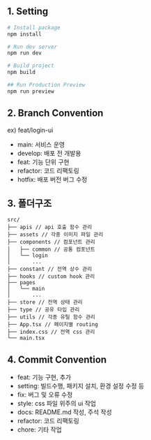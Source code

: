 ## 1. Setting

```bash
# Install package
npm install

# Run dev server
npm run dev

# Build project
npm build

## Run Production Preview
npm run preview
```

## 2. Branch Convention

ex) feat/login-ui

- main: 서비스 운영
- develop: 배포 전 개발용
- feat: 기능 단위 구현
- refactor: 코드 리팩토링
- hotfix: 배포 버전 버그 수정

## 3. 폴더구조

```
src/
├── apis // api 호출 함수 관리
├── assets // 각종 이미지 파일 관리
├── components // 컴포넌트 관리
│   ├── common // 공통 컴포넌트
│   └── login
│       ...
├── constant // 전역 상수 관리
├── hooks // custom hook 관리
├── pages
│   └── main
│       ...
├── store // 전역 상태 관리
├── type // 공유 타입 관리
├── utils // 각종 유틸 함수 관리
├── App.tsx // 페이지별 routing
├── index.css // 전역 css 관리
└── main.tsx
```

## 4. Commit Convention

- feat: 기능 구현, 추가
- setting: 빌드수행, 패키지 설치, 환경 설정 수정 등
- fix: 버그 및 오류 수정
- style: css 파일 위주의 ui 작업
- docs: README.md 작성, 주석 작성
- refactor: 코드 리팩토링
- chore: 기타 작업

